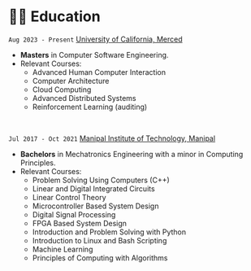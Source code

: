 # 👨‍🎓 Education

`Aug 2023 - Present` [University of California, Merced](https://www.ucmerced.edu/?_gl=1*1pxd0sm*_ga*NzkzNTgyMzAwLjE2ODc5NTU0MTY.*_ga_TSE2LSBDQZ*MTY5NTI3MzE4Mi41MS4wLjE2OTUyNzMxODIuNjAuMC4w)

- **Masters** in Computer Software Engineering.
- Relevant Courses:
  - Advanced Human Computer Interaction
  - Computer Architecture
  - Cloud Computing
  - Advanced Distributed Systems
  - Reinforcement Learning (auditing)

&nbsp;

`Jul 2017 - Oct 2021` [Manipal Institute of Technology, Manipal](https://manipal.edu/mit.html)

- **Bachelors** in Mechatronics Engineering with a minor in Computing Principles.
- Relevant Courses:
  - Problem Solving Using Computers (C++)
  - Linear and Digital Integrated Circuits
  - Linear Control Theory
  - Microcontroller Based System Design
  - Digital Signal Processing
  - FPGA Based System Design
  - Introduction and Problem Solving with Python
  - Introduction to Linux and Bash Scripting
  - Machine Learning
  - Principles of Computing with Algorithms
